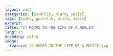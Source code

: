 ```yaml
---
layout: post
categories: [guvenlik, alarm, satis]
tags: [books, guvenlik, alarm, satis]
excerpt: 
title: "24 HOURS IN THE LIFE OF A MUSLIM"
lang: en
encoding: utf-8
image:
  feature: 24-HOURS-IN-THE-LIFE-OF-A-MUSLIM.jpg
---
```



